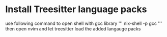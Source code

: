 # Install Treesitter language packs
use following command to open shell with gcc library
'''
nix-shell -p gcc
'''
then open nvim and let treesitter load the added langauge packs
